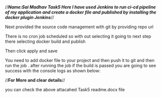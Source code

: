 //*****Name:Sai Madhav
Task5
Here I have used Jenkins to run ci-cd pipeline of my application and create a docker file and published by installing the docker plugin Jenkins*****//
 

Next provided the source code management with git by providing repo url  
 

There is no cron job scheduled so with out selecting it going to next step there selecting docker build and publish

 
Then click apply and save 
 
You need to add docker file to your project and then push it to git and then run the job . after running the job if the build is passed you are going to see success with the console logs as shown below:
 
//************For More and clear details************//

you can check the above attacahed Task5 readme.docx file

